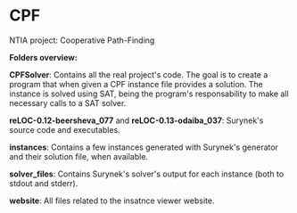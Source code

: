 # CPF
NTIA project: Cooperative Path-Finding

**Folders overview:**

**CPFSolver**: Contains all the real project's code. The goal is to create a program that when given a CPF instance file provides a solution. The instance is solved using SAT, being the program's responsability to make all necessary calls to a SAT solver.

**reLOC-0.12-beersheva_077** and **reLOC-0.13-odaiba_037**: Surynek's source code and executables.

**instances**: Contains a few instances generated with Surynek's generator and their solution file, when available.

**solver_files**: Contains Surynek's solver's output for each instance (both to stdout and stderr).

**website**: All files related to the insatnce viewer website.
